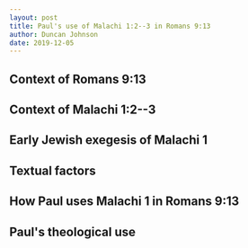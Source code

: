```yaml
---
layout: post
title: Paul's use of Malachi 1:2--3 in Romans 9:13
author: Duncan Johnson
date: 2019-12-05
---
```



## Context of Romans 9:13

## Context of Malachi 1:2--3

## Early Jewish exegesis of Malachi 1

## Textual factors

## How Paul uses Malachi 1 in Romans 9:13

## Paul's theological use

<script src="reftagger.min.js"/>